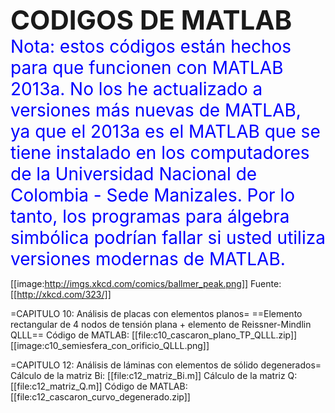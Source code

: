 **<span style="font-size: 300%">CODIGOS DE MATLAB</span>**
<span style="color: #0000ff;
font-size: 200%;">Nota: estos códigos están hechos para que funcionen con MATLAB 2013a. No los he actualizado a versiones más nuevas de MATLAB, ya que el 2013a es el MATLAB que se tiene instalado en los computadores de la Universidad Nacional de Colombia - Sede Manizales. Por lo tanto, los programas para álgebra simbólica podrían fallar si usted utiliza versiones modernas de MATLAB.</span>

[[image:http://imgs.xkcd.com/comics/ballmer_peak.png]]
Fuente: [[http://xkcd.com/323/]]

=CAPITULO 10: Análisis de placas con elementos planos=
==Elemento rectangular de 4 nodos de tensión plana + elemento de Reissner-Mindlin QLLL==
Código de MATLAB: [[file:c10_cascaron_plano_TP_QLLL.zip]]
[[image:c10_semiesfera_con_orificio_QLLL.png]]


=CAPITULO 12: Análisis de láminas con elementos de sólido degenerados=
Cálculo de la matriz Bi: [[file:c12_matriz_Bi.m]]
Cálculo de la matriz Q: [[file:c12_matriz_Q.m]]
Código de MATLAB: [[file:c12_cascaron_curvo_degenerado.zip]]


